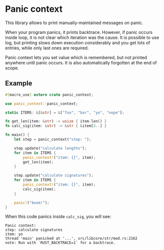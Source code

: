 # Panic context

This library allows to print manually-maintained messages on panic.

When your program panics, it prints backtrace. However, if panic
occurs inside loop, it is not clear which iteration was the cause.
It is possible to use log, but printing slows down execution considerably
and you get lots of entries, while only last ones are required.

Panic context lets you set value which is remembered, but not printed anywhere
until panic occurs. It is also automatically forgotten at the end of scope.

## Example

```rust
#[macro_use] extern crate panic_context;

use panic_context::panic_context;

static ITEMS: &[&str] = &["foo", "bar", "yo", "nope"];

fn get_len(item: &str) -> usize { item.len() }
fn calc_sig(item: &str) -> &str { &item[3..] }

fn main() {
    let step = panic_context("step: ");

    step.update("calculate lengths");
    for item in ITEMS {
        panic_context!("item: {}", item);
        get_len(item);
    }

    step.update("calculate signatures");
    for item in ITEMS {
        panic_context!("item: {}", item);
        calc_sig(item);
    }

    panic!("boom!");
}
```

When this code panics inside `calc_sig`, you will see:

```text
Panic context:
step: calculate signatures
item: yo
thread 'main' panicked at '...', src/libcore/str/mod.rs:2162
note: Run with `RUST_BACKTRACE=1` for a backtrace.
```
